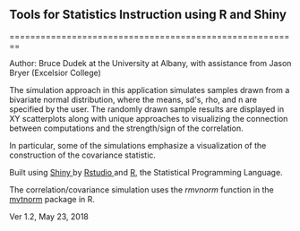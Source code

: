 ## Tools for Statistics Instruction using R and Shiny
========================================================

Author:  Bruce Dudek at the University at Albany, with assistance from Jason Bryer (Excelsior College)

The simulation approach in this application simulates samples drawn from a bivariate normal distribution, where the means, sd's, rho, and n are specified by the user.  The randomly drawn sample results are displayed in XY scatterplots along with unique approaches to visualizing the connection between computations and the strength/sign of the correlation.

In particular, some of the simulations emphasize a visualization of the construction of the covariance statistic.

Built using <a href="http://www.rstudio.com/shiny" target="_blank"> Shiny </a> by <a href="http://www.rstudio.com/" target="_blank">Rstudio </a> and <a href="http://www.r-project.org/" target="_blank">R</a>, the Statistical Programming Language.

The correlation/covariance simulation uses the <em>rmvnorm</em> function in the <a href="http://cran.r-project.org/web/packages/mvtnorm/index.html" target="_blank">mvtnorm</a> package in R.

Ver 1.2, May 23, 2018



